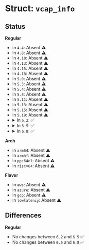 # Struct: <code>vcap_info</code>

## Status
<b>Regular</b>
<ul>
<li>
In <code>4.4</code>: Absent ⚠️
</li>
<li>
In <code>4.8</code>: Absent ⚠️
</li>
<li>
In <code>4.10</code>: Absent ⚠️
</li>
<li>
In <code>4.13</code>: Absent ⚠️
</li>
<li>
In <code>4.15</code>: Absent ⚠️
</li>
<li>
In <code>4.18</code>: Absent ⚠️
</li>
<li>
In <code>5.0</code>: Absent ⚠️
</li>
<li>
In <code>5.3</code>: Absent ⚠️
</li>
<li>
In <code>5.4</code>: Absent ⚠️
</li>
<li>
In <code>5.8</code>: Absent ⚠️
</li>
<li>
In <code>5.11</code>: Absent ⚠️
</li>
<li>
In <code>5.13</code>: Absent ⚠️
</li>
<li>
In <code>5.15</code>: Absent ⚠️
</li>
<li>
In <code>5.19</code>: Absent ⚠️
</li>
<li>
<details>
<summary>In <code>6.2</code>: ✅</summary>

```c
struct vcap_info {
    char *name;
    u16 rows;
    u16 sw_count;
    u16 sw_width;
    u16 sticky_width;
    u16 act_width;
    u16 default_cnt;
    u16 require_cnt_dis;
    u16 version;
    const struct vcap_set *keyfield_set;
    int keyfield_set_size;
    const struct vcap_set *actionfield_set;
    int actionfield_set_size;
    const struct vcap_field **keyfield_set_map;
    int *keyfield_set_map_size;
    const struct vcap_field **actionfield_set_map;
    int *actionfield_set_map_size;
    const struct vcap_typegroup **keyfield_set_typegroups;
    const struct vcap_typegroup **actionfield_set_typegroups;
};
```
</details>
</li>
<li>
<details>
<summary>In <code>6.5</code>: ✅</summary>

```c
struct vcap_info {
    char *name;
    u16 rows;
    u16 sw_count;
    u16 sw_width;
    u16 sticky_width;
    u16 act_width;
    u16 default_cnt;
    u16 require_cnt_dis;
    u16 version;
    const struct vcap_set *keyfield_set;
    int keyfield_set_size;
    const struct vcap_set *actionfield_set;
    int actionfield_set_size;
    const struct vcap_field **keyfield_set_map;
    int *keyfield_set_map_size;
    const struct vcap_field **actionfield_set_map;
    int *actionfield_set_map_size;
    const struct vcap_typegroup **keyfield_set_typegroups;
    const struct vcap_typegroup **actionfield_set_typegroups;
};
```
</details>
</li>
<li>
<details>
<summary>In <code>6.8</code>: ✅</summary>

```c
struct vcap_info {
    char *name;
    u16 rows;
    u16 sw_count;
    u16 sw_width;
    u16 sticky_width;
    u16 act_width;
    u16 default_cnt;
    u16 require_cnt_dis;
    u16 version;
    const struct vcap_set *keyfield_set;
    int keyfield_set_size;
    const struct vcap_set *actionfield_set;
    int actionfield_set_size;
    const struct vcap_field **keyfield_set_map;
    int *keyfield_set_map_size;
    const struct vcap_field **actionfield_set_map;
    int *actionfield_set_map_size;
    const struct vcap_typegroup **keyfield_set_typegroups;
    const struct vcap_typegroup **actionfield_set_typegroups;
};
```
</details>
</li>
</ul>
<b>Arch</b>
<ul>
<li>
In <code>arm64</code>: Absent ⚠️
</li>
<li>
In <code>armhf</code>: Absent ⚠️
</li>
<li>
In <code>ppc64el</code>: Absent ⚠️
</li>
<li>
In <code>riscv64</code>: Absent ⚠️
</li>
</ul>
<b>Flavor</b>
<ul>
<li>
In <code>aws</code>: Absent ⚠️
</li>
<li>
In <code>azure</code>: Absent ⚠️
</li>
<li>
In <code>gcp</code>: Absent ⚠️
</li>
<li>
In <code>lowlatency</code>: Absent ⚠️
</li>
</ul>

## Differences
<b>Regular</b>
<ul>
<li>
No changes between <code>6.2</code> and <code>6.5</code> ✅
</li>
<li>
No changes between <code>6.5</code> and <code>6.8</code> ✅
</li>
</ul>
